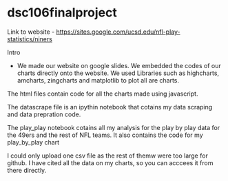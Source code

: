 # dsc106finalproject

Link to website - https://sites.google.com/ucsd.edu/nfl-play-statistics/niners

Intro

- We made our website on google slides. We embedded the codes of our charts directly onto the website. We used Libraries 
such as highcharts, amcharts, zingcharts and matplotlib to plot all are charts. 

The html files contain code for all the charts made using javascript. 

The datascrape file is an ipythin notebook that cotains my data scraping and data prepration code. 

The play_play notebook cotains all my analysis for the play by play data for the 49ers and the rest of NFL teams. It 
also contains the code for my play_by_play chart 

I could only upload one csv file as the rest of themw were too large for github. I have cited all the data on my charts, so you
can acccees it from there directly.
